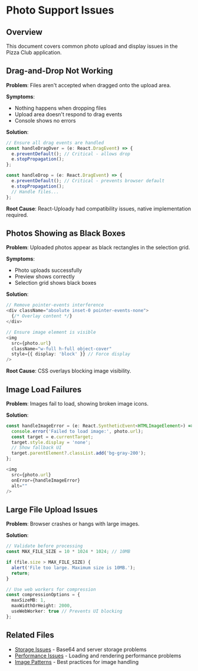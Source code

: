 # Photo Support Issues

## Overview

This document covers common photo upload and display issues in the Pizza Club application.

## Drag-and-Drop Not Working

**Problem**: Files aren't accepted when dragged onto the upload area.

**Symptoms**:
- Nothing happens when dropping files
- Upload area doesn't respond to drag events
- Console shows no errors

**Solution**:
```typescript
// Ensure all drag events are handled
const handleDragOver = (e: React.DragEvent) => {
  e.preventDefault(); // Critical - allows drop
  e.stopPropagation();
};

const handleDrop = (e: React.DragEvent) => {
  e.preventDefault(); // Critical - prevents browser default
  e.stopPropagation();
  // Handle files...
};
```

**Root Cause**: React-Uploady had compatibility issues, native implementation required.

## Photos Showing as Black Boxes

**Problem**: Uploaded photos appear as black rectangles in the selection grid.

**Symptoms**:
- Photo uploads successfully
- Preview shows correctly
- Selection grid shows black boxes

**Solution**:
```typescript
// Remove pointer-events interference
<div className="absolute inset-0 pointer-events-none">
  {/* Overlay content */}
</div>

// Ensure image element is visible
<img
  src={photo.url}
  className="w-full h-full object-cover"
  style={{ display: 'block' }} // Force display
/>
```

**Root Cause**: CSS overlays blocking image visibility.

## Image Load Failures

**Problem**: Images fail to load, showing broken image icons.

**Solution**:
```typescript
const handleImageError = (e: React.SyntheticEvent<HTMLImageElement>) => {
  console.error('Failed to load image:', photo.url);
  const target = e.currentTarget;
  target.style.display = 'none';
  // Show fallback UI
  target.parentElement?.classList.add('bg-gray-200');
};

<img
  src={photo.url}
  onError={handleImageError}
  alt=""
/>
```

## Large File Upload Issues

**Problem**: Browser crashes or hangs with large images.

**Solution**:
```typescript
// Validate before processing
const MAX_FILE_SIZE = 10 * 1024 * 1024; // 10MB

if (file.size > MAX_FILE_SIZE) {
  alert('File too large. Maximum size is 10MB.');
  return;
}

// Use web workers for compression
const compressionOptions = {
  maxSizeMB: 1,
  maxWidthOrHeight: 2000,
  useWebWorker: true // Prevents UI blocking
};
```

## Related Files

- [Storage Issues](./storage-issues.md) - Base64 and server storage problems
- [Performance Issues](./performance-issues.md) - Loading and rendering performance problems
- [Image Patterns](../patterns/image-optimization.md) - Best practices for image handling